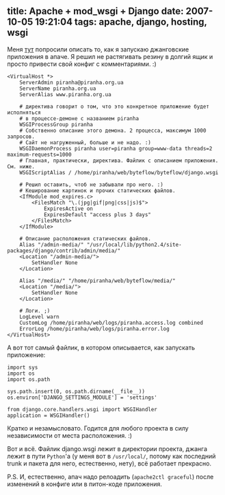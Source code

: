 title: Apache + mod_wsgi + Django
date: 2007-10-05 19:21:04
tags: apache, django, hosting, wsgi
----


Меня [тут][1] попросили описать то, как я запускаю джанговские приложения в апаче. Я решил не растягивать резину в долгий ящик и просто привести свой конфиг с комментариями. :)

    <VirtualHost *>
        ServerAdmin piranha@piranha.org.ua
        ServerName piranha.org.ua
        ServerAlias www.piranha.org.ua

        # директива говорит о том, что это конкретное приложение будет исполняться
        # в процессе-демоне с названием piranha
        WSGIProcessGroup piranha
        # Собственно описание этого демона. 2 процесса, максимум 1000 запросов.
        # Сайт не нагруженный, больше и не надо. :)
        WSGIDaemonProcess piranha user=piranha group=www-data threads=2 maximum-requests=1000
        # Главная, практически, директива. Файлик с описанием приложения. См. ниже.
        WSGIScriptAlias / /home/piranha/web/byteflow/byteflow/django.wsgi

        # Решил оставить, чтоб не забывали про него. :)
        # Кеширование картинок и прочих статических файлов.
        <IfModule mod_expires.c>
            <FilesMatch "\.(jpg|gif|png|css|js)$">
                ExpiresActive on
                ExpiresDefault "access plus 3 days"
            </FilesMatch>
        </IfModule>

        # Описание расположения статических файлов.
        Alias "/admin-media/" "/usr/local/lib/python2.4/site-packages/django/contrib/admin/media/"
        <Location "/admin-media/">
            SetHandler None
        </Location>

        Alias "/media/" "/home/piranha/web/byteflow/media/"
        <Location "/media/">
            SetHandler None
        </Location>

        # Логи. ;)
        LogLevel warn
        CustomLog /home/piranha/web/logs/piranha.access.log combined
        ErrorLog /home/piranha/web/logs/piranha.error.log
    </VirtualHost>

А вот тот самый файлик, в котором описывается, как запускать приложение:

    import sys
    import os
    import os.path

    sys.path.insert(0, os.path.dirname(__file__))
    os.environ['DJANGO_SETTINGS_MODULE'] = 'settings'

    from django.core.handlers.wsgi import WSGIHandler
    application = WSGIHandler()

Кратко и незамысловато. Годится для любого проекта в силу независимости от места расположения. :)

Вот и всё. Файлик django.wsgi лежит в директории проекта, джанга лежит в пути `Python`'а 
(у меня вот в `/usr/local/`, потому как последний trunk и пакета для него, естественно, нету),
всё работает прекрасно.

P.S. И, естественно, апач надо релоадить (`apache2ctl graceful`) после изменений в конфиге или в питон-коде приложения.

[1]: http://piranha.org.ua/blog/2007/09/17/modwsgi/#c99
